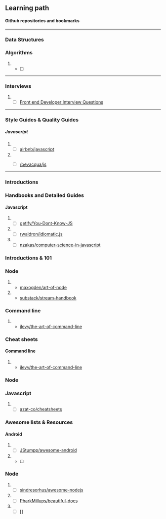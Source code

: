 ## Learning path  
#### Github repositories and bookmarks  
***  
### Data Structures  
### Algorithms  
1. - [ ]

***  
### Interviews  
1. - [ ] [Front end Developer Interview Questions](www.github.com/h5bp//Front-end-Developer-Interview-Questions)

***  
### Style Guides  & Quality Guides
 ##### Javascript
 1. - [ ] [airbnb/javascript](www.github.com/airbnb/javascript)
 2. - [ ] [/bevacqua/js](www.github.com/bevacqua/js)



***  
### Introductions

### Handbooks and Detailed Guides
  #### Javascript
  1. - [ ] [getify/You-Dont-Know-JS](www.github.com/getify/You-Dont-Know-JS)
  2. - [ ] [rwaldron/idiomatic.js](www.github.com/rwaldron/idiomatic.js)
  3. - [ ] [nzakas/computer-science-in-javascript](www.github.com/nzakas/computer-science-in-javascript)
### Introductions & 101
 ### Node
 1. - [maxogden/art-of-node](www.github.com/maxogden/art-of-node)
 2. - [substack/stream-handbook](www.github.com/substack/stream-handbook)
 ### Command line
 1. - [jlevy/the-art-of-command-line](www.github.com/jlevy/the-art-of-command-line)

### Cheat sheets
 #### Command line
 1. - [jlevy/the-art-of-command-line](www.github.com/jlevy/the-art-of-command-line)  
 ### Node
 ### Javascript
 1. - [ ] [azat-co/cheatsheets](www.github.com/azat-co/cheatsheets)

### Awesome lists & Resources
 #### Android
 1. - [ ] [JStumpp/awesome-android](www.github.com/JStumpp/awesome-android)
 2. - [ ]

 ### Node
 1. - [ ] [sindresorhus/awesome-nodejs](www.github.com/sindresorhus/awesome-nodejs)  

1. - [ ] [PharkMillups/beautiful-docs](www.github.com/PharkMillups/beautiful-docs)
2. - [ ] []
